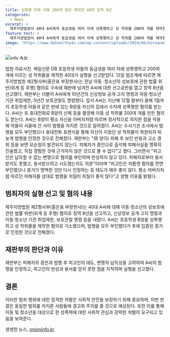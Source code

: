 ```yaml
---
title: 성폭행 피해 아동 200개 영상 제작한 40대 징역 8년
categories:
  - News
excerpt: >
  제주지방법원이 40대 A씨에게 동급생을 여러 차례 성폭행하고 성 착취물 200여 개를 제작한 혐의로 징역 8년을 선고했다. A씨에게는 10년간의 신상정보 공개·고지 명령과 아동·청소년 기관 취업제한, 5년간 보호관찰도 명령됐다. A씨는 처음에 범행을 부인했지만 휴대전화 포렌식을 통해 복원된 성 착취물로 인정했으며, 재판부는 그의 태도를 비난했다. (출처: 매일신문)
feature_text: >
  제주지방법원이 40대 A씨에게 동급생을 여러 차례 성폭행하고 성 착취물 200여 개를 제작한 혐의로 징역 8년을 선고했다. A씨에게는 10년간의 신상정보 공개·고지 명령과 아동·청소년 기관 취업제한, 5년간 보호관찰도 명령됐다. A씨는 처음에 범행을 부인했지만 휴대전화 포렌식을 통해 복원된 성 착취물로 인정했으며, 재판부는 그의 태도를 비난했다. (출처: 매일신문)
image: 'https://www.behealthy4u.com/wp-content/uploads/2024/06/koreanews.jpg'
---
```


<p><img src="https://www.behealthy4u.com/wp-content/uploads/2024/06/koreanews.jpg" alt="info 속보" /></p>

<p data-ke-size="size16">법원 자료사진. 매일신문 DB 초등학생 아들의 동급생을 여러 차례 성폭행하고 200여 개에 이르는 성 착취물을 제작한 40대가 실형을 선고받았다. 12일 법조계에 따르면 제주지방법원 제2형사부(홍은표 부장판사)는 전날 아동 ·청소년의 성보호에 관한 법률 위반(위계 등 추행) 혐의로 구속돼 재판에 넘겨진 A씨에 대한 선고공판을 열고 징역 8년을 선고했다. 재판부는 더불어 A씨에게 10년간의 신상정보 공개·고지 명령과 아동·청소년 기관 취업제한, 5년간 보호관찰도 명령했다. 앞서 A씨는 지난해 12월 말부터 올해 1월까지 초등학생 아들과 같은 반에 있는 B양을 자신의 집에서 수차례 성폭행한 혐의를 받는다. A씨는 또 휴대전화로 B양의 신체 등을 촬영해 아동 성 착취물 200여 개를 만든 혐의도 받는다. A씨는 B양이 평소 자신을 아버지처럼 따르며 정서적으로 의지한 점을 악용해 아들이 서울에 간 사이 범행을 저지른 것으로 알려졌다. A씨는 수사기관 조사에서 범행을 모두 부인했으나 휴대전화 포렌식을 통해 자신이 지웠던 성 착취물이 복원되자 뒤늦게 범행을 인정한 것으로 전해졌다. 재판부는 "(B 양이) 피해 후 보인 반응과 고소 경위 등을 보면 모순점이 발견되지 않는다. 피해자가 증인으로 출석해 피해사실을 명확히 진술했고, 직접 경험한 것에 근거하지 않은 것으로 볼 수 없다"고 했다. 그러면서 "피고인은 납득할 수 없는 변명으로 혐의를 부인하며 반성하지 않고 있다. 피해자로부터 용서받지도 못했고, 용서받으려고 시도했는지도 의문"이라며 "피고인은 처름엔 혐의를 전면 부인했으나 증거가 명백한 것만 다시 인정하는 등 태도가 매우 좋지 않다. 평소 아버지처럼 따르던 피해자를 상대로 범행을 저질러 죄질이 좋지 않다"고 양형 이유를 밝혔다.</p>

<h2 data-ke-size="size26">범죄자의 실형 선고 및 혐의 내용</h2>

<p data-ke-size="size16">제주지방법원 제2형사부(홍은표 부장판사)는 40대 A씨에 대해 아동·청소년의 성보호에 관한 법률 위반(위계 등 추행) 혐의로 징역 8년을 선고하고, 신상정보 공개·고지 명령과 아동·청소년 기관 취업제한, 보호관찰 명령 등을 내렸다. A씨는 초등학생 B양을 성폭행하고 성 착취물을 제작한 혐의로 기소됐으며, 범행을 모두 부인했다가 후에 입증된 증거로 인정한 것으로 전해졌다.</p>

<h2 data-ke-size="size26">재판부의 판단과 이유</h2>

<p data-ke-size="size16">재판부는 피해자의 증언과 범행 후 피고인의 태도, 변명의 납득성을 고려하여 A씨의 범행을 인정하고, 피고인의 반성과 용서를 얻지 못한 점을 지적하며 실형을 선고했다.</p>

<h2 data-ke-size="size26">결론</h2>

<p data-ke-size="size16">이러한 범죄 행위에 대한 엄격한 처벌은 사회적 안전을 보장하기 위해 중요하며, 이번 판결은 동일한 범죄를 저지른 사람들에 경고와 주의를 줄 것으로 예상된다. 또한 이를 통해 아동 및 청소년을 대상으로 한 성폭력에 대한 사회적 관심과 강력한 처벌이 요구되고 있음을 보여준다.</p>
생생한 뉴스, <a href="https://onioninfo.kr" rel="dofollow">onioninfo.kr</a>


